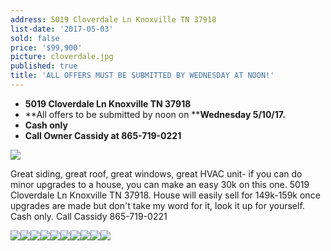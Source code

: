 ```yaml
---
address: 5019 Cloverdale Ln Knoxville TN 37918
list-date: '2017-05-03'
sold: false
price: '$99,900'
picture: cloverdale.jpg
published: true
title: 'ALL OFFERS MUST BE SUBMITTED BY WEDNESDAY AT NOON!'
---
```



* **5019 Cloverdale Ln Knoxville TN 37918**
* **All offers to be submitted by noon on&nbsp;****Wednesday 5/10/17.**
* **Cash only**
* **Call Owner Cassidy at 865-719-0221**

![](/uploads/versions/screen-shot-2017-05-03-at-4-09-53-pm---x----1276-954x---.png)

Great siding, great roof, great windows, great HVAC unit- if you can do minor upgrades to a house, you can make an easy 30k on this one. 5019 Cloverdale Ln Knoxville TN 37918. House will easily sell for 149k-159k once upgrades are made but don't take my word for it, look it up for yourself. Cash only. Call Cassidy 865-719-0221

![](/uploads/versions/screen-shot-2017-05-03-at-4-10-03-pm---x----1280-960x---.png)![](/uploads/versions/screen-shot-2017-05-03-at-4-10-13-pm---x----1280-958x---.png)![](/uploads/versions/screen-shot-2017-05-03-at-4-10-24-pm---x----1274-954x---.png)![](/uploads/versions/screen-shot-2017-05-03-at-4-10-48-pm---x----1276-960x---.png)![](/uploads/versions/screen-shot-2017-05-03-at-4-10-55-pm---x----1276-954x---.png)![](/uploads/versions/screen-shot-2017-05-03-at-4-11-04-pm---x----1274-950x---.png)![](/uploads/versions/screen-shot-2017-05-03-at-4-11-12-pm---x----1270-948x---.png)![](/uploads/versions/screen-shot-2017-05-03-at-4-11-20-pm---x----1276-960x---.png)![](/uploads/versions/screen-shot-2017-05-03-at-4-11-39-pm---x----1262-954x---.png)![](/uploads/versions/screen-shot-2017-05-03-at-4-11-51-pm---x----1282-946x---.png)